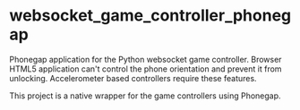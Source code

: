 websocket_game_controller_phonegap
==================================

Phonegap application for the Python websocket game controller.
Browser HTML5 application can't control the phone orientation and prevent it from unlocking.
Accelerometer based controllers require these features.

This project is a native wrapper for the game controllers using Phonegap.